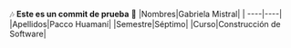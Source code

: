 :notes:  **Este es un commit de prueba** :musical_note:
|Nombres|Gabriela Mistral|
| ----|----|
|Apellidos|Pacco Huamaní|
|Semestre|Séptimo|
|Curso|Construcción de Software|